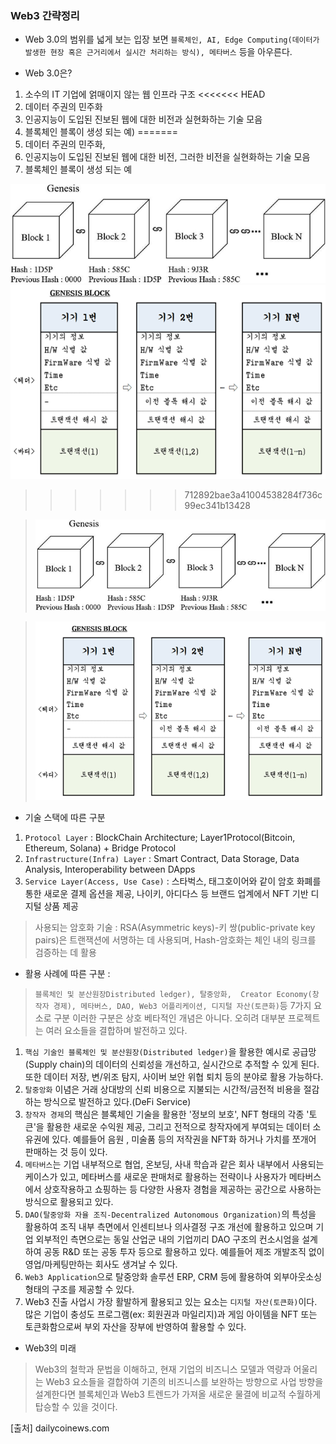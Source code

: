 ### Web3 간략정리

- Web 3.0의 범위를 넓게 보는 입장 보면 `블록체인, AI, Edge Computing(데이터가 발생한 현장 혹은 근거리에서 실시간 처리하는 방식), 메타버스` 등을 아우른다.

- Web 3.0은?
1. 소수의 IT 기업에 얽매이지 않는 웹 인프라 구조
<<<<<<< HEAD
2. 데이터 주권의 민주화 
3. 인공지능이 도입된 진보된 웹에 대한 비전과 실현화하는 기술 모음
4. 블록체인 블록이 생성 되는 예)
=======
2. 데이터 주권의 민주화, 
3. 인공지능이 도입된 진보된 웹에 대한 비전, 그러한 비전을 실현화하는 기술 모음
4. 블록체인 블록이 생성 되는 예

![based-blockchain](/based-blockchain.png)
![blockchain](/blockchain.png)

>>>>>>> 712892bae3a41004538284f736c99ec341b13428

>![based-blockchain](/html/images/based-blockchain.png)

>![blockchain](/html/images/blockchain.png)

- 기술 스택에 따른 구분
1. `Protocol Layer` : BlockChain Architecture; Layer1Protocol(Bitcoin, Ethereum, Solana)  + Bridge Protocol
2. `Infrastructure(Infra) Layer` : Smart Contract, Data Storage, Data Analysis, Interoperability between DApps
3. `Service Layer(Access, Use Case)` : 스타벅스, 태그호이어와 같이 암호 화폐를 통한 새로운 결제 옵션을 제공, 나이키, 아디다스 등 브랜드 업계에서 NFT 기반 디지털 상품 제공
> 사용되는 암호화 기술 : RSA(Asymmetric keys)-키 쌍(public-private key pairs)은 트랜잭션에 서명하는 데 사용되며, Hash-암호화는 체인 내의 링크를 검증하는 데 활용

- 활용 사례에 따른 구분 : 
>`블록체인 및 분산원장Distributed ledger), 탈중앙화,  Creator Economy(창작자 경제), 메타버스, DAO, Web3 어플리케이션, 디지털 자산(토큰화)`등 7가지 요소로 구분 이러한 구분은 상호 베타적인 개념은 아니다. 오히려 대부분 프로젝트는 여러 요소들을 결합하며 발전하고 있다. 
1. `핵심 기술인 블록체인 및 분산원장(Distributed ledger)`을 활용한 예시로 공급망(Supply chain)의 데이터의 신뢰성을 개선하고, 실시간으로 추적할 수 있게 된다. 또한 데이터 저장, 변/위조 탐지, 사이버 보안 위협 퇴치 등의 분야로 활용 가능하다.
2. `탈중앙화` 이념은 거래 상대방의 신뢰 비용으로 지불되는 시간적/금전적 비용을 절감하는 방식으로 발전하고 있다.(DeFi Service) 
3. `창작자 경제`의 핵심은 블록체인 기술을 활용한 '정보의 보호', NFT 형태의 각종 '토큰'을 활용한 새로운 수익원 제공, 그리고 전적으로 창작자에게 부여되는 데이터 소유권에 있다. 예를들어 음원
, 미술품 등의 저작권을 NFT화 하거나 가치를 쪼개어 판매하는 것 등이 있다.
4. `메타버스`는 기업 내부적으로 협업, 온보딩, 사내 학습과 같은 회사 내부에서 사용되는 케이스가 있고, 메타버스를 새로운 판매처로 활용하는 전략이나 사용자가 메타버스에서 상호작용하고 쇼핑하는 등 다양한 사용자 경험을 제공하는 공간으로 사용하는 방식으로 활용되고 있다.
5. `DAO(탈중앙화 자율 조직-Decentralized Autonomous Organization)`의 특성을 활용하여 조직 내부 측면에서 인센티브나 의사결정 구조 개선에 활용하고 있으며 기업 외부적인 측면으로는 동일 산업군 내의 기업끼리 DAO 구조의 컨소시엄을 설계하여 공동 R&D 또는 공동 투자 등으로 활용하고 있다. 예를들어 제조 개발조직 없이 영업/마케팅만하는 회사도 생겨날 수 있다.
6. `Web3 Application`으로 탈중앙화 솔루션 ERP, CRM 등에 활용하여 외부아웃소싱 형태의 구조를 제공할 수 있다. 
7. Web3 진출 사업시 가장 활발하게 활용되고 있는 요소는 `디지털 자산(토큰화)`이다. 많은 기업이 충성도 프로그램(ex: 회원권과 마일리지)과 게임 아이템을 NFT 또는 토큰화함으로써 부외 자산을 장부에 반영하여 활용할 수 있다.

- Web3의 미래
>Web3의 철학과 문법을 이해하고, 현재 기업의 비즈니스 모델과 역량과 어울리는 Web3 요소들을 결합하여 기존의 비즈니스를 보완하는 방향으로 사업 방향을 설계한다면 블록체인과 Web3 트렌드가 가져올 새로운 물결에 비교적 수월하게 탑승할 수 있을 것이다.

[출처] dailycoinews.com